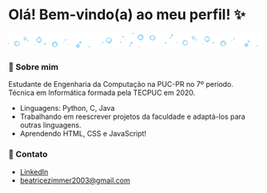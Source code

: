 # Olá! Bem-vindo(a) ao meu perfil! ✨

<img src="bubble_divider.gif">

### 🍒 Sobre mim
Estudante de Engenharia da Computação na PUC-PR no 7º período. Técnica em Informática formada pela TECPUC em 2020.

- Linguagens: Python, C, Java
- Trabalhando em reescrever projetos da faculdade e adaptá-los para outras linguagens.
- Aprendendo HTML, CSS e JavaScript!

### 🍰 Contato
* [LinkedIn](linkedin.com/in/beatrice-zimmer)
* <beatricezimmer2003@gmail.com>
